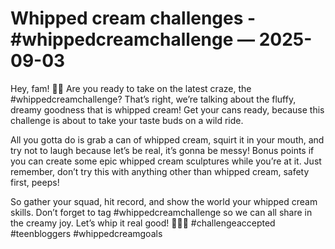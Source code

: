 # Whipped cream challenges - #whippedcreamchallenge — 2025-09-03

Hey, fam! 🍦✨ Are you ready to take on the latest craze, the #whippedcreamchallenge? That’s right, we’re talking about the fluffy, dreamy goodness that is whipped cream! Get your cans ready, because this challenge is about to take your taste buds on a wild ride. 

All you gotta do is grab a can of whipped cream, squirt it in your mouth, and try not to laugh because let’s be real, it’s gonna be messy! Bonus points if you can create some epic whipped cream sculptures while you’re at it. Just remember, don’t try this with anything other than whipped cream, safety first, peeps! 

So gather your squad, hit record, and show the world your whipped cream skills. Don’t forget to tag #whippedcreamchallenge so we can all share in the creamy joy. Let’s whip it real good! 🎉👅💥 #challengeaccepted #teenbloggers #whippedcreamgoals